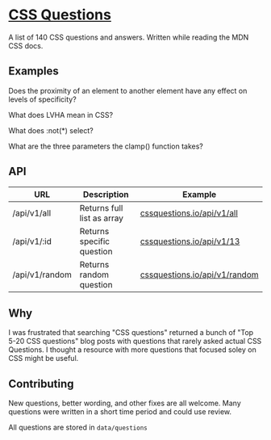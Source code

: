 # [CSS Questions](http://cssquestions.io/)


A list of 140 CSS questions and answers. Written while reading the MDN CSS docs.

## Examples

Does the proximity of an element to another element have any effect on levels of specificity?

What does LVHA mean in CSS?

What does :not(*) select?

What are the three parameters the clamp() function takes?


## API

| URL            | Description                | Example                                                               |
| -------------- | -------------------------- | --------------------------------------------------------------------- |
| /api/v1/all    | Returns full list as array | [cssquestions.io/api/v1/all](http://cssquestions.io/api/v1/all)       |
| /api/v1/:id    | Returns specific question  | [cssquestions.io/api/v1/13](http://cssquestions.io/api/v1/13)         |
| /api/v1/random | Returns random question    | [cssquestions.io/api/v1/random](http://cssquestions.io/api/v1/random) |


## Why

I was frustrated that searching "CSS questions" returned a bunch of "Top 5-20 CSS questions" blog posts with questions that rarely asked actual CSS Questions. I thought a resource with more questions that focused soley on CSS might be useful.


## Contributing

New questions, better wording, and other fixes are all welcome. Many questions were written in a short time period and could use review. 

All questions are stored in `data/questions`
